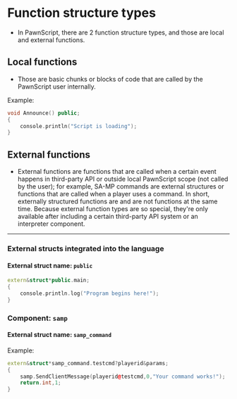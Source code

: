 # Function structure types

- In PawnScript, there are 2 function structure types, and those are local and external functions.

## Local functions

- Those are basic chunks or blocks of code that are called by the PawnScript user internally.

Example:

```cpp
void Announce() public;
{
	console.println("Script is loading");
}
```

## External functions

- External functions are functions that are called when a certain event happens in third-party API or outside local PawnScript scope (not called by the user); for example, SA-MP commands are external structures or functions that are called when a player uses a command. In short, externally structured functions are and are not functions at the same time. Because external function types are so special, they're only available after including a certain third-party API system or an interpreter component.

-----------------------------------------------------------------

### External structs integrated into the language

#### External struct name: `public`

```cpp
extern&struct*public.main;
{
	console.println.log("Program begins here!");
}
```

### Component: `samp`

#### External struct name: `samp_command`

Example:

```cpp
extern&struct*samp_command.testcmd?playerid&params;
{
	samp.SendClientMessage(playerid@testcmd,0,"Your command works!");
	return.int,1;
}
```